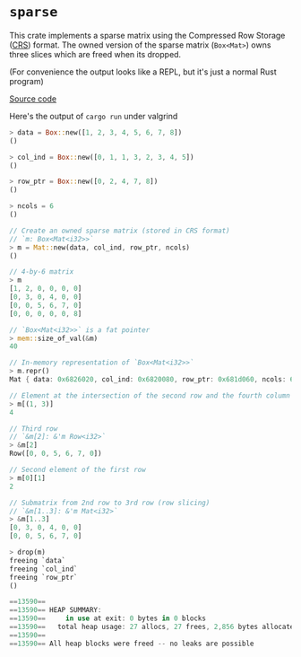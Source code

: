 # `sparse`

This crate implements a sparse matrix using the Compressed Row Storage ([CRS]) format. The owned
version of the sparse matrix (`Box<Mat>`) owns three slices which are freed when its dropped.

[CRS]: http://netlib.org/linalg/html_templates/node91.html

(For convenience the output looks like a REPL, but it's just a normal Rust program)

[Source code](/unsized_types/sparse/src/main.rs)

Here's the output of `cargo run` under valgrind

``` rust
> data = Box::new([1, 2, 3, 4, 5, 6, 7, 8])
()

> col_ind = Box::new([0, 1, 1, 3, 2, 3, 4, 5])
()

> row_ptr = Box::new([0, 2, 4, 7, 8])
()

> ncols = 6
()

// Create an owned sparse matrix (stored in CRS format)
// `m: Box<Mat<i32>>`
> m = Mat::new(data, col_ind, row_ptr, ncols)
()

// 4-by-6 matrix
> m
[1, 2, 0, 0, 0, 0]
[0, 3, 0, 4, 0, 0]
[0, 0, 5, 6, 7, 0]
[0, 0, 0, 0, 0, 8]

// `Box<Mat<i32>>` is a fat pointer
> mem::size_of_val(&m)
40

// In-memory representation of `Box<Mat<i32>>`
> m.repr()
Mat { data: 0x6826020, col_ind: 0x6820080, row_ptr: 0x681d060, ncols: 6, nrows: 4 }

// Element at the intersection of the second row and the fourth column
> m[(1, 3)]
4

// Third row
// `&m[2]: &'m Row<i32>`
> &m[2]
Row([0, 0, 5, 6, 7, 0])

// Second element of the first row
> m[0][1]
2

// Submatrix from 2nd row to 3rd row (row slicing)
// `&m[1..3]: &'m Mat<i32>`
> &m[1..3]
[0, 3, 0, 4, 0, 0]
[0, 0, 5, 6, 7, 0]

> drop(m)
freeing `data`
freeing `col_ind`
freeing `row_ptr`
()

==13590==
==13590== HEAP SUMMARY:
==13590==     in use at exit: 0 bytes in 0 blocks
==13590==   total heap usage: 27 allocs, 27 frees, 2,856 bytes allocated
==13590==
==13590== All heap blocks were freed -- no leaks are possible
```
